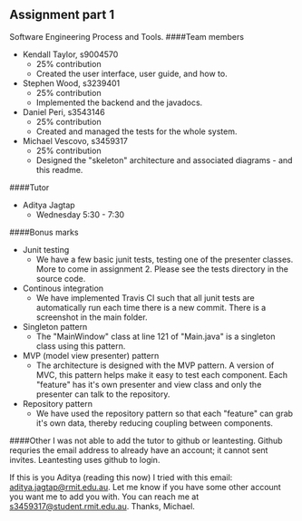 Assignment part 1
-----------------
Software Engineering Process and Tools.
####Team members
- Kendall Taylor, s9004570
  - 25% contribution
  - Created the user interface, user guide, and how to.
- Stephen Wood, s3239401
  - 25% contribution
  - Implemented the backend and the javadocs.
- Daniel Peri, s3543146
  - 25% contribution
  - Created and managed the tests for the whole system.
- Michael Vescovo, s3459317
  - 25% contribution
  - Designed the "skeleton" architecture and associated diagrams -  and this readme.

####Tutor
- Aditya Jagtap
  - Wednesday 5:30 - 7:30

####Bonus marks
- Junit testing
  - We have a few basic junit tests, testing one of the presenter classes. More to come in assignment 2. Please see the tests directory in the source code.
- Continous integration
  - We have implemented Travis CI such that all junit tests are automatically run each time there is a new commit. There is a screenshot in the main folder.
- Singleton pattern
  - The "MainWindow" class at line 121 of "Main.java" is a singleton class using this pattern.
- MVP (model view presenter) pattern
  - The architecture is designed with the MVP pattern. A version of MVC, this pattern helps make it easy to test each component. Each "feature" has it's own presenter and view class and only the presenter can talk to the repository.
- Repository pattern
  - We have used the repository pattern so that each "feature" can grab it's own data, thereby reducing coupling between components.

####Other
I was not able to add the tutor to github or leantesting. Github requries the email address to already have an account; it cannot sent invites. Leantesting uses github to login.

If this is you Aditya (reading this now) I tried with this email: aditya.jagtap@rmit.edu.au. Let me know if you have some other account you want me to add you with. You can reach me at s3459317@student.rmit.edu.au. Thanks, Michael.